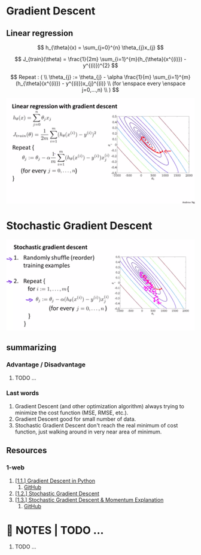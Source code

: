 # Gradient Descent


## Linear regression

$$ h_{\theta}(x) = \sum_{j=0}^{n} \theta_{j}x_{j} $$

$$ J_{train}(\theta) = \frac{1}{2m} \sum_{i=1}^{m}(h_{\theta}(x^{(i)}) - y^{(i)})^{2} $$

$$
Repeat : (
\\
\theta_{j} := \theta_{j} - \alpha \frac{1}{m} \sum_{i=1}^{m}(h_{\theta}(x^{(i)}) - y^{(i)})x_{j}^{(i)}
\\
(for \enspace every \enspace j=0,...,n)
\\
)
$$

![1.png](./imgs/1.png)



# Stochastic Gradient Descent

![2.png](./imgs/2.png)


## summarizing

### Advantage / Disadvantage
1. TODO ...


### Last words
1. Gradient Descent (and other optimization algorithm) always trying to minimize the cost function (MSE, RMSE, etc.).
2. Gradient Descent good for small number of data.
3. Stochastic Gradient Descent don't reach the real minimum of cost function, just walking around in very near area of minimum.



## Resources


### 1-web
1. [[1.1.] Gradient Descent in Python](https://towardsdatascience.com/gradient-descent-in-python-a0d07285742f)
    1. [GitHub](https://gist.github.com/sagarmainkar/41d135a04d7d3bc4098f0664fe20cf3c)
2. [[1.2.] Stochastic Gradient Descent](http://d2l.ai/chapter_optimization/sgd.html)
3. [[1.3.] Stochastic Gradient Descent & Momentum Explanation](https://towardsdatascience.com/stochastic-gradient-descent-momentum-explanation-8548a1cd264e)
    1. [GitHub](https://github.com/MJeremy2017/Machine-Learning-Models/blob/master/Optimisation/gradient-descent.ipynb)



# 📝 NOTES | TODO ...
1. TODO ... 
